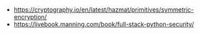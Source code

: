 # 

* https://cryptography.io/en/latest/hazmat/primitives/symmetric-encryption/
* https://livebook.manning.com/book/full-stack-python-security/